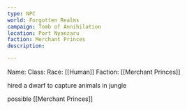 ```yaml
---
type: NPC
world: Forgotten Realms
campaign: Tomb of Annihilation
location: Port Nyanzaru
faction: Merchant Princes
description: 

---
```




Name: 
Class: 
Race: [[Human]]
Faction: [[Merchant Princes]]




hired a dwarf to capture animals in jungle 

possible [[Merchant Princes]]